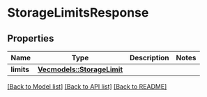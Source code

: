 # StorageLimitsResponse

## Properties

Name | Type | Description | Notes
------------ | ------------- | ------------- | -------------
**limits** | [**Vec<models::StorageLimit>**](StorageLimit.md) |  | 

[[Back to Model list]](../README.md#documentation-for-models) [[Back to API list]](../README.md#documentation-for-api-endpoints) [[Back to README]](../README.md)



